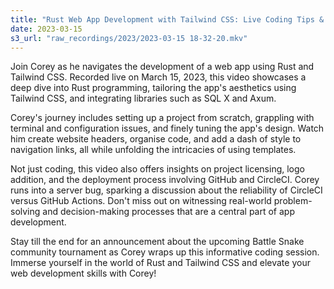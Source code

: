 ```yaml
---
title: "Rust Web App Development with Tailwind CSS: Live Coding Tips & Troubleshooting"
date: 2023-03-15
s3_url: "raw_recordings/2023/2023-03-15 18-32-20.mkv"
---
```


Join Corey as he navigates the development of a web app using Rust and Tailwind CSS. Recorded live on March 15, 2023, this video showcases a deep dive into Rust programming, tailoring the app's aesthetics using Tailwind CSS, and integrating libraries such as SQL X and Axum.

Corey's journey includes setting up a project from scratch, grappling with terminal and configuration issues, and finely tuning the app's design. Watch him create website headers, organise code, and add a dash of style to navigation links, all while unfolding the intricacies of using templates.

Not just coding, this video also offers insights on project licensing, logo addition, and the deployment process involving GitHub and CircleCI. Corey runs into a server bug, sparking a discussion about the reliability of CircleCI versus GitHub Actions. Don't miss out on witnessing real-world problem-solving and decision-making processes that are a central part of app development.

Stay till the end for an announcement about the upcoming Battle Snake community tournament as Corey wraps up this informative coding session. Immerse yourself in the world of Rust and Tailwind CSS and elevate your web development skills with Corey!

